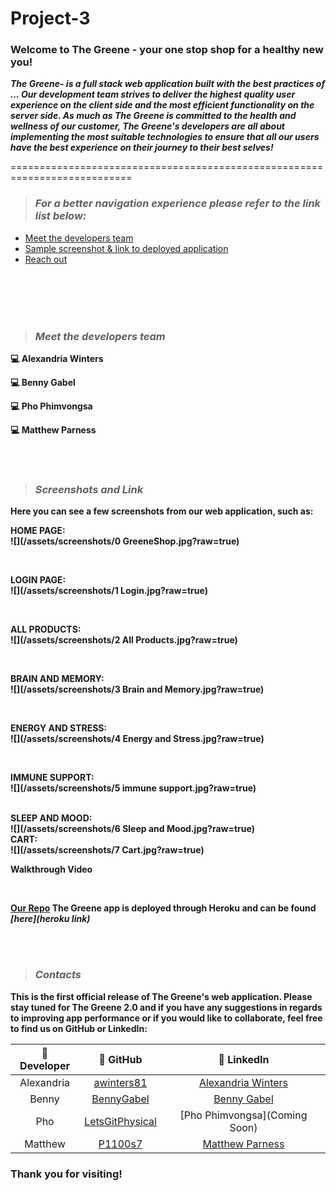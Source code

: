# Project-3

### Welcome to The Greene - your one stop shop for a healthy new you! 
</div> 

<p> <strong><em> The Greene- is a full stack web application built with the best practices of ... Our development team strives to deliver the highest quality user experience on the client side and the most efficient functionality on the server side. As much as The Greene is committed to the health and wellness of our customer, The Greene's developers are all about implementing the most suitable technologies to ensure that all our users have the best experience on their journey to their best selves! </em></strong></p>

=========================================================================== <br>

> ### ___For a better navigation experience please refer to the link list below:___ <br>
- [Meet the developers team](#meet-the-developers-team)
- [Sample screenshot & link to deployed application](#screenshots-and-link)
- [Reach out](#contacts)

<br></br>
<br></br>

> ### ___Meet the developers team___
<dl>
    <dt><strong>💻 Alexandria Winters <strong></dt>
</dl>

<dl>
    <dt><strong>💻 Benny Gabel </strong></dt>
</dl>

<dl>
    <dt><strong>💻 Pho Phimvongsa  </strong></dt>
</dl>

<dl>
    <dt><strong>💻 Matthew Parness  </strong></dt> 
</dl>
<br></br>

> ### ___Screenshots and Link___
<p>Here you can see a few screenshots from our web application, such as: </p>

<strong> HOME PAGE: </strong></br>
![](/assets/screenshots/0 GreeneShop.jpg?raw=true)

<br>


<strong> LOGIN PAGE: </strong></br>
![](/assets/screenshots/1 Login.jpg?raw=true)

<br>

<strong> ALL PRODUCTS: </strong></br>
![](/assets/screenshots/2 All Products.jpg?raw=true)

<br>

<strong> BRAIN AND MEMORY: </strong></br>
![](/assets/screenshots/3 Brain and Memory.jpg?raw=true)

<br>

<strong> ENERGY AND STRESS: </strong></br>
![](/assets/screenshots/4 Energy and Stress.jpg?raw=true)

<br>

<strong> IMMUNE SUPPORT: </strong></br>
![](/assets/screenshots/5 immune support.jpg?raw=true)

<br>
<strong> SLEEP AND MOOD: </strong></br>
![](/assets/screenshots/6 Sleep and Mood.jpg?raw=true)

<br>
<strong> CART: </strong></br>
![](/assets/screenshots/7 Cart.jpg?raw=true)

<br>

<strong> Walkthrough Video </strong></br>
[](https://www.youtube.com/watch?v=qnEmxUYdai4)


<br>

<strong> [Our Repo]()
<strong> The Greene app is deployed through Heroku and can be found <em>[here](heroku link) </em> </strong>


<br></br>
> ### ___Contacts___
<p> This is the first official release of The Greene's web application. Please stay tuned for The Greene 2.0 and if you have any suggestions in regards to improving app performance or if you would like to collaborate, feel free to find us on GitHub or LinkedIn:</p>

| 🔧 Developer  | 🔗 GitHub                                                 | 🔗 LinkedIn                                  |
|:--------------:|:---------------------------------------------------------:|:-----------------------------------------:|
| Alexandria     | [awinters81](https://github.com/awinters81)               | [Alexandria Winters](https://www.linkedin.com/in/alexandria-winters-98199a23a/)
| Benny      | [BennyGabel](https://github.com/BennyGabel/)                   | [Benny Gabel](https://www.linkedin.com/in/benny-gabel-a66392a/)
| Pho        | [LetsGitPhysical](https://github.com/LetsGitPhysical)   | [Pho Phimvongsa](Coming Soon)
| Matthew        | [P1100s7](https://github.com/P1100s7)                     | [Matthew Parness](https://www.linkedin.com/in/matthew-parness)

### Thank you for visiting!